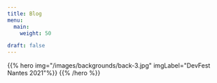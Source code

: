 ```yaml
---
title: Blog
menu:
  main:
    weight: 50

draft: false
---
```


{{% hero img="/images/backgrounds/back-3.jpg" imgLabel="DevFest Nantes 2021"%}}
{{% /hero %}}
